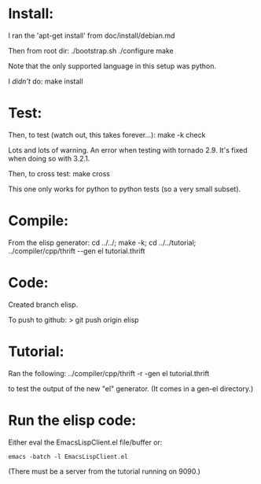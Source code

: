 Install:
========

I ran the 'apt-get install' from doc/install/debian.md

Then from root dir:
    ./bootstrap.sh
    ./configure
    make

Note that the only supported language in this setup was python.

I *didn't* do:
    make install


Test:
=====

Then, to test (watch out, this takes forever...):
    make -k check

Lots and lots of warning.
An error when testing with tornado 2.9. It's fixed when doing so with 3.2.1.

Then, to cross test:
    make cross

This one only works for python to python tests (so a very small subset).


Compile:
========

From the elisp generator:
    cd ../../; make -k; cd ../../tutorial; ../compiler/cpp/thrift --gen el tutorial.thrift


Code:
=====

Created branch elisp.

To push to github:
    > git push origin elisp


Tutorial:
=========

Ran the following:
    ../compiler/cpp/thrift -r -gen el tutorial.thrift

to test the output of the new "el" generator. (It comes in a gen-el directory.)


Run the elisp code:
===================

Either eval the EmacsLispClient.el file/buffer or:

    emacs -batch -l EmacsLispClient.el

(There must be a server from the tutorial running on 9090.)
